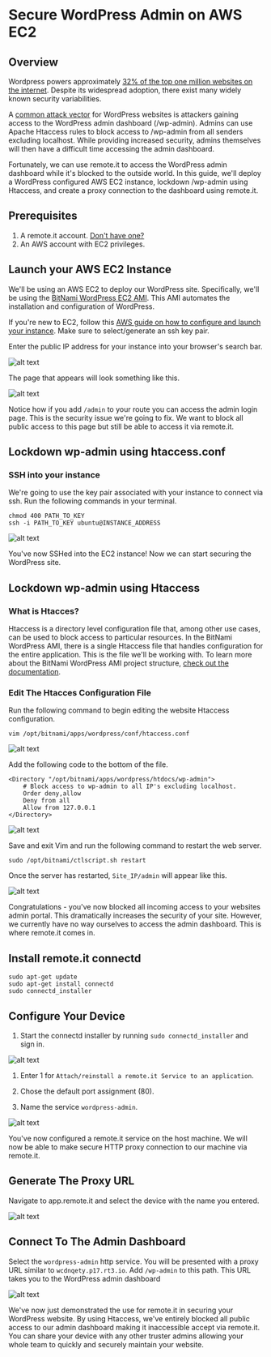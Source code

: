 # Secure WordPress Admin on AWS EC2

## Overview

Wordpress powers approximately [32% of the top one million websites on the internet](https://www.codeinwp.com/blog/wordpress-statistics/). Despite its widespread adoption, there exist many widely known security variabilities.

A [common attack vector](https://www.inmotionhosting.com/support/edu/wordpress/wp-login-brute-force-attack) for WordPress websites is attackers gaining access to the WordPress admin dashboard (/wp-admin). Admins can use Apache Htaccess rules to block access to /wp-admin from all senders excluding localhost. While providing increased security, admins themselves will then have a difficult time accessing the admin dashboard.

Fortunately, we can use remote.it to access the WordPress admin dashboard while it's blocked to the outside world. In this guide, we'll deploy a WordPress configured AWS EC2 instance, lockdown /wp-admin using Htaccess, and create a proxy connection to the dashboard using remote.it.

## Prerequisites

1. A remote.it account. [Don't have one?](https://app.remote.it/auth/#/sign-up)
2. An AWS account with EC2 privileges.

## Launch your AWS EC2 Instance

We'll be using an AWS EC2 to deploy our WordPress site. Specifically, we'll be using the [BitNami WordPress EC2 AMI](https://aws.amazon.com/marketplace/pp/B00NN8Y43U). This AMI automates the installation and configuration of WordPress.

If you're new to EC2, follow this [AWS guide on how to configure and launch your instance](https://aws.amazon.com/getting-started/tutorials/launch-a-wordpress-website/). Make sure to select/generate an ssh key pair.

Enter the public IP address for your instance into your browser's search bar.

![alt text](../.gitbook/assets/wordpress-aws/locate-id.png "aws ec2 running instances dashboard")

The page that appears will look something like this.

![alt text](../.gitbook/assets/wordpress-aws/website-front-page.png "your wordpress front page")

Notice how if you add `/admin` to your route you can access the admin login page. This is the security issue we're going to fix. We want to block all public access to this page but still be able to access it via remote.it.

## Lockdown wp-admin using htaccess.conf

### SSH into your instance

We're going to use the key pair associated with your instance to connect via ssh. Run the following commands in your terminal.

```shell
chmod 400 PATH_TO_KEY
ssh -i PATH_TO_KEY ubuntu@INSTANCE_ADDRESS
```

![alt text](../.gitbook/assets/wordpress-aws/ec2-ssh.png "ssh terminal")

You've now SSHed into the EC2 instance! Now we can start securing the WordPress site.

## Lockdown wp-admin using Htaccess

### What is Htacces?

Htaccess is a directory level configuration file that, among other use cases, can be used to block access to particular resources. In the BitNami WordPress AMI, there is a single Htaccess file that handles configuration for the entire application. This is the file we'll be working with. To learn more about the BitNami WordPress AMI project structure, [check out the documentation](https://docs.bitnami.com/aws/apps/wordpress/).

### Edit The Htacces Configuration File

Run the following command to begin editing the website Htaccess configuration.

`vim /opt/bitnami/apps/wordpress/conf/htaccess.conf`

![alt text](../.gitbook/assets/wordpress-aws/htaccess-vanilla.png "before locking down wp-admin")

Add the following code to the bottom of the file.

```shell
<Directory "/opt/bitnami/apps/wordpress/htdocs/wp-admin">
    # Block access to wp-admin to all IP's excluding localhost.
    Order deny,allow
    Deny from all
    Allow from 127.0.0.1
</Directory>
```

![alt text](../.gitbook/assets/wordpress-aws/htaccess-edited.png "after locking down wp-admin")

Save and exit Vim and run the following command to restart the web server.

`sudo /opt/bitnami/ctlscript.sh restart`

Once the server has restarted, `Site_IP/admin` will appear like this.

![alt text](../.gitbook/assets/wordpress-aws/admin-forbidden.png "your blocked admin dashboard")

Congratulations - you've now blocked all incoming access to your websites admin portal. This dramatically increases the security of your site. However, we currently have no way ourselves to access the admin dashboard. This is where remote.it comes in.

## Install remote.it connectd

```shell
sudo apt-get update
sudo apt-get install connectd
sudo connectd_installer
```

## Configure Your Device

1. Start the connectd installer by running `sudo connectd_installer` and sign in.

![alt text](../.gitbook/assets/wordpress-aws/sudo-connectd-installer.png "the connectd installer menue")

1. Enter 1 for `Attach/reinstall a remote.it Service to an application`.

2. Chose the default port assignment (80).

3. Name the service `wordpress-admin`.

![alt text](../.gitbook/assets/wordpress-aws/http-service-setup.png "")

You've now configured a remote.it service on the host machine. We will now be able to make secure HTTP proxy connection to our machine via remote.it.

## Generate The Proxy URL

Navigate to app.remote.it and select the device with the name you entered.

![alt text](../.gitbook/assets/wordpress-aws/device-services.png "connectd service options")

## Connect To The Admin Dashboard

Select the `wordpress-admin` http service. You will be presented with a proxy URL similar to `wcdnqety.p17.rt3.io`. Add `/wp-admin` to this path. This URL takes you to the WordPress admin dashboard

![alt text](../.gitbook/assets/wordpress-aws/wp-admin.png "secured admin dashboard")

We've now just demonstrated the use for remote.it in securing your WordPress website. By using Htaccess, we've entirely blocked all public access to our admin dashboard making it inaccessible accept via remote.it. You can share your device with any other truster admins allowing your whole team to quickly and securely maintain your website.